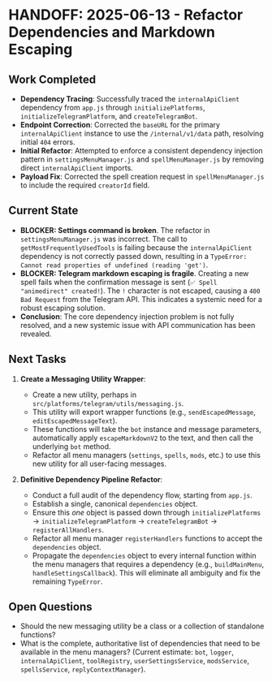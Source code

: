 # HANDOFF: 2025-06-13 - Refactor Dependencies and Markdown Escaping

## Work Completed
-   **Dependency Tracing**: Successfully traced the `internalApiClient` dependency from `app.js` through `initializePlatforms`, `initializeTelegramPlatform`, and `createTelegramBot`.
-   **Endpoint Correction**: Corrected the `baseURL` for the primary `internalApiClient` instance to use the `/internal/v1/data` path, resolving initial `404` errors.
-   **Initial Refactor**: Attempted to enforce a consistent dependency injection pattern in `settingsMenuManager.js` and `spellMenuManager.js` by removing direct `internalApiClient` imports.
-   **Payload Fix**: Corrected the spell creation request in `spellMenuManager.js` to include the required `creatorId` field.

## Current State
-   **BLOCKER: Settings command is broken**. The refactor in `settingsMenuManager.js` was incorrect. The call to `getMostFrequentlyUsedTools` is failing because the `internalApiClient` dependency is not correctly passed down, resulting in a `TypeError: Cannot read properties of undefined (reading 'get')`.
-   **BLOCKER: Telegram markdown escaping is fragile**. Creating a new spell fails when the confirmation message is sent (`✅ Spell "animedirect" created!`). The `!` character is not escaped, causing a `400 Bad Request` from the Telegram API. This indicates a systemic need for a robust escaping solution.
-   **Conclusion**: The core dependency injection problem is not fully resolved, and a new systemic issue with API communication has been revealed.

## Next Tasks
1.  **Create a Messaging Utility Wrapper**:
    -   Create a new utility, perhaps in `src/platforms/telegram/utils/messaging.js`.
    -   This utility will export wrapper functions (e.g., `sendEscapedMessage`, `editEscapedMessageText`).
    -   These functions will take the `bot` instance and message parameters, automatically apply `escapeMarkdownV2` to the text, and then call the underlying `bot` method.
    -   Refactor all menu managers (`settings`, `spells`, `mods`, etc.) to use this new utility for all user-facing messages.

2.  **Definitive Dependency Pipeline Refactor**:
    -   Conduct a full audit of the dependency flow, starting from `app.js`.
    -   Establish a single, canonical `dependencies` object.
    -   Ensure this *one* object is passed down through `initializePlatforms` -> `initializeTelegramPlatform` -> `createTelegramBot` -> `registerAllHandlers`.
    -   Refactor all menu manager `registerHandlers` functions to accept the `dependencies` object.
    -   Propagate the `dependencies` object to every internal function within the menu managers that requires a dependency (e.g., `buildMainMenu`, `handleSettingsCallback`). This will eliminate all ambiguity and fix the remaining `TypeError`.

## Open Questions
-   Should the new messaging utility be a class or a collection of standalone functions?
-   What is the complete, authoritative list of dependencies that need to be available in the menu managers? (Current estimate: `bot`, `logger`, `internalApiClient`, `toolRegistry`, `userSettingsService`, `modsService`, `spellsService`, `replyContextManager`). 